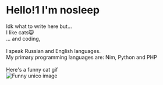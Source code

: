 # Hello!1 I'm nosleep

Idk what to write here but...
<br>
I like cats😺<br>
... and coding,
<br><br>
I speak Russian and English languages.
<br>
My primary programming languages are: Nim, Python and PHP
<br><br>
Here's a funny cat gif
<br>
![Funny unico image](https://media.tenor.com/qY-Un3fC5FgAAAAM/cat-meme.gif)
